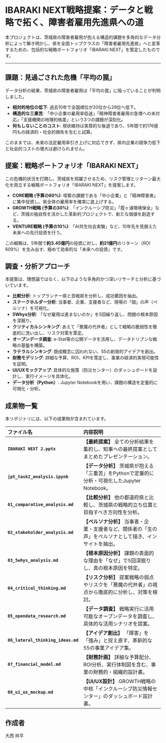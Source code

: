 # IBARAKI NEXT戦略提案：データと戦略で拓く、障害者雇用先進県への道



本プロジェクトは、茨城県の障害者雇用が抱える構造的課題を多角的なデータ分析によって解き明かし、県を全国トップクラスの「障害者雇用先進県」へと変革するための、包括的な戦略ポートフォリオ「IBARAKI NEXT」を策定したものです。

---

## 課題：見過ごされた危機「平均の罠」

データ分析の結果、茨城県の障害者雇用は「平均の罠」に陥っていることが判明しました。

- **相対的地位の低下**: 過去10年で全国順位が20位から29位へ低下。
- **構造的な三重苦**: 「中小企業の雇用率低迷」「精神障害者雇用の急増への未対応」「支援機関の地理的格差」という3つの課題が深刻化。
- **何もしないことのコスト**: 現状維持は実質的な後退であり、5年間で約176億円もの経済的・社会的損失を生むと試算。

このままでは、未来の法定雇用率引き上げに対応できず、県内企業の競争力低下と社会的コストの増大は避けられません。

## 提案：戦略ポートフォリオ「IBARAKI NEXT」

この危機的状況を打開し、茨城県を飛躍させるため、リスク管理とリターン最大化を両立する戦略ポートフォリオ「IBARAKI NEXT」を提案します。

- **CORE戦略 (予算の60%)**: 喫緊の課題である「中小企業」と「精神障害者」に集中投資し、県全体の雇用率を確実に底上げする。
- **GROWTH戦略 (予算の30%)**: 「インクルーシブ防災」「霞ヶ浦環境保全」など、茨城の独自性を活かした革新的プロジェクトで、新たな価値を創造する。
- **VENTURE戦略 (予算の10%)**: 「AI共生社会実験」など、10年先を見据えた未来への先行投資を行う。

この戦略は、5年間で**約3.45億円**の投資に対し、**約21億円**のリターン（ROI 609%）を生み出す、極めて効率的な「未来への投資」です。

## 調査・分析アプローチ

本提案は、理想論ではなく、以下のような多角的かつ深いリサーチと分析に基づいています。

- **比較分析**: トップランナー県と苦戦県を分析し、成功要因を抽出。
- **ステークホルダー分析**: 当事者、企業、支援者など、現場の「個」の声（ペルソナ）を可視化。
- **5Whys分析**: 「なぜ雇用は進まないのか」を5回繰り返し、問題の根本原因を深掘り。
- **クリティカルシンキング**: あえて「悪魔の代弁者」として戦略の脆弱性を徹底的に洗い出し、リスク対策を策定。
- **オープンデータ調査**: e-Stat等の公開データを活用し、データドリブンな戦略の基盤を構築。
- **ラテラルシンキング**: 既成概念に囚われない、55の創発的アイデアを創出。
- **財務モデリング**: 詳細な予算、ROI、KPIを策定し、事業の経済的実現可能性を証明。
- **UI/UXモックアップ**: 具体的な施策（防災センター）のダッシュボードを設計し、実行イメージを具体化。
- **データ分析（Python）**: Jupyter Notebookを用い、課題の構造を定量的に可視化・分析。

## 成果物一覧

本リポジトリには、以下の成果物が含まれています。

| ファイル名 | 内容説明 |
| :--- | :--- |
| **`IBARAKI NEXT 2.pptx`** | **【最終提案】** 全ての分析結果を集約し、知事への最終提案としてまとめたプレゼンテーション。 |
| **`jpt_task2_analysis.ipynb`** | **【データ分析】** 茨城県が抱える「三重苦」をPythonで定量的に分析・可視化したJupyter Notebook。 |
| **`01_comparative_analysis.md`** | **【比較分析】** 他の都道府県と比較し、茨城県の戦略的立ち位置と目指すべき方向性を分析。 |
| **`02_stakeholder_analysis.md`** | **【ペルソナ分析】** 当事者・企業・支援者など、関係者の「生の声」をペルソナとして描き、インサイトを抽出。 |
| **`03_5whys_analysis.md`** | **【根本原因分析】** 課題の表面的な理由を「なぜ」で5回深掘りし、真の根本原因を特定。 |
| **`04_critical_thinking.md`** | **【リスク分析】** 提案戦略の弱点やリスクを「悪魔の代弁者」の視点から徹底的に分析し、対策を検討。 |
| **`05_opendata_research.md`** | **【データ調査】** 戦略実行に活用可能なオープンデータを調査し、具体的な活用シナリオを提案。 |
| **`06_lateral_thinking_ideas.md`** | **【アイデア創出】** 「障害」を「強み」と捉え直す、革新的な55の事業アイデア集。 |
| **`07_financial_model.md`** | **【財務計画】** 詳細な予算配分、ROI分析、実行体制図を含む、事業の財務的・組織的設計書。 |
| **`08_ui_ux_mockup.md`** | **【UI/UX設計】** GROWTH戦略の中核「インクルーシブ防災情報センター」のダッシュボード設計書。 |

## 作成者

大西 祥平